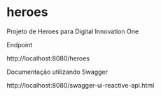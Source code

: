 # heroes
Projeto de Heroes para Digital Innovation One

Endpoint

http://localhost:8080/heroes

Documentação utilizando Swagger

http://localhost:8080/swagger-ui-reactive-api.html


